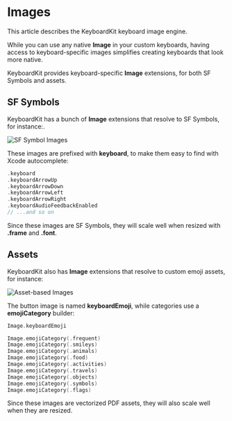 # Images

This article describes the KeyboardKit keyboard image engine.

While you can use any native **Image** in your custom keyboards, having access to keyboard-specific images simplifies creating keyboards that look more native.

KeyboardKit provides keyboard-specific **Image** extensions, for both SF Symbols and assets. 



## SF Symbols

KeyboardKit has a bunch of **Image** extensions that resolve to SF Symbols, for instance:.

![SF Symbol Images](images-350.jpg)

These images are prefixed with **keyboard**, to make them easy to find with Xcode autocomplete:

```swift
.keyboard
.keyboardArrowUp
.keyboardArrowDown
.keyboardArrowLeft
.keyboardArrowRight
.keyboardAudioFeedbackEnabled
// ...and so on
```

Since these images are SF Symbols, they will scale well when resized with **.frame** and **.font**. 



## Assets

KeyboardKit also has **Image** extensions that resolve to custom emoji assets, for instance:

![Asset-based Images](images-emojis-350.jpg)

The button image is named **keyboardEmoji**, while categories use a **emojiCategory** builder:

```swift
Image.keyboardEmoji

Image.emojiCategory(.frequent)
Image.emojiCategory(.smileys)
Image.emojiCategory(.animals)
Image.emojiCategory(.food)
Image.emojiCategory(.activities)
Image.emojiCategory(.travels)
Image.emojiCategory(.objects)
Image.emojiCategory(.symbols)
Image.emojiCategory(.flags)
```

Since these images are vectorized PDF assets, they will also scale well when they are resized.
